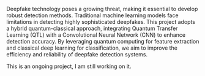 Deepfake technology poses a growing threat, making it essential to develop robust detection methods. 
Traditional machine learning models face limitations in detecting highly sophisticated deepfakes.
This project adopts a hybrid quantum-classical approach, integrating Quantum Transfer Learning (QTL) with a Convolutional Neural Network (CNN) to enhance detection accuracy.
By leveraging quantum computing for feature extraction and classical deep learning for classification, we aim to improve the efficiency and reliability of deepfake detection systems.

This is an ongoing project, I am still working on it.
